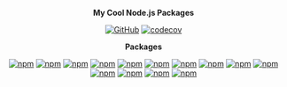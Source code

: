 <div align="center">

**My Cool Node.js Packages**

[![GitHub](https://img.shields.io/github/license/oadpoaw/packages)](https://github.com/oadpoaw/packages/tree/main/LICENSE)
[![codecov](https://codecov.io/gh/oadpoaw/packages/branch/main/graph/badge.svg?token=L3OD02UDO6)](https://codecov.io/gh/oadpoaw/packages)

**Packages**

[![npm](https://img.shields.io/npm/v/@oadpoaw/array-chunk?color=blue&logo=npm&style=flat-square&label=@oadpoaw/array-chunk)](https://www.npmjs.com/package/@oadpoaw/array-chunk)
[![npm](https://img.shields.io/npm/v/@oadpoaw/array-shuffle?color=blue&logo=npm&style=flat-square&label=@oadpoaw/array-shuffle)](https://www.npmjs.com/package/@oadpoaw/array-shuffle)
[![npm](https://img.shields.io/npm/v/@oadpoaw/async-wrapper?color=blue&logo=npm&style=flat-square&label=@oadpoaw/async-wrapper)](https://www.npmjs.com/package/@oadpoaw/async-wrapper)
[![npm](https://img.shields.io/npm/v/@oadpoaw/base64?color=blue&logo=npm&style=flat-square&label=@oadpoaw/base64)](https://www.npmjs.com/package/@oadpoaw/base64)
[![npm](https://img.shields.io/npm/v/@oadpoaw/differentiate?color=blue&logo=npm&style=flat-square&label=@oadpoaw/differentiate)](https://www.npmjs.com/package/@oadpoaw/differentiate)
[![npm](https://img.shields.io/npm/v/@oadpoaw/escapes?color=blue&logo=npm&style=flat-square&label=@oadpoaw/escapes)](https://www.npmjs.com/package/@oadpoaw/escapes)
[![npm](https://img.shields.io/npm/v/@oadpoaw/logger?color=blue&logo=npm&style=flat-square&label=@oadpoaw/logger)](https://www.npmjs.com/package/@oadpoaw/logger)
[![npm](https://img.shields.io/npm/v/@oadpoaw/processor?color=blue&logo=npm&style=flat-square&label=@oadpoaw/processor)](https://www.npmjs.com/package/@oadpoaw/processor)
[![npm](https://img.shields.io/npm/v/@oadpoaw/progressbar?color=blue&logo=npm&style=flat-square&label=@oadpoaw/progressbar)](https://www.npmjs.com/package/@oadpoaw/progressbar)
[![npm](https://img.shields.io/npm/v/@oadpoaw/random?color=blue&logo=npm&style=flat-square&label=@oadpoaw/random)](https://www.npmjs.com/package/@oadpoaw/random)
[![npm](https://img.shields.io/npm/v/@oadpoaw/react-sensor?color=blue&logo=npm&style=flat-square&label=@oadpoaw/react-sensor)](https://www.npmjs.com/package/@oadpoaw/react-sensor)
[![npm](https://img.shields.io/npm/v/@oadpoaw/merge?color=blue&logo=npm&style=flat-square&label=@oadpoaw/merge)](https://www.npmjs.com/package/@oadpoaw/merge)
[![npm](https://img.shields.io/npm/v/@oadpoaw/wait?color=blue&logo=npm&style=flat-square&label=@oadpoaw/wait)](https://www.npmjs.com/package/@oadpoaw/wait)
[![npm](https://img.shields.io/npm/v/@oadpoaw/trim-array?color=blue&logo=npm&style=flat-square&label=@oadpoaw/trim-array)](https://www.npmjs.com/package/@oadpoaw/trim-array)

</div>